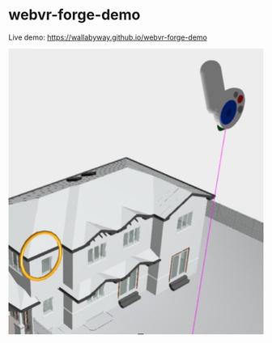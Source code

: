 # webvr-forge-demo
Live demo: https://wallabyway.github.io/webvr-forge-demo

![](controller-screenshot.jpg)
